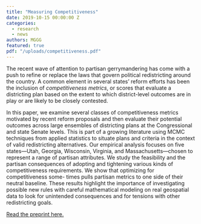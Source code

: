 ```yaml
---
title: "Measuring Competitiveness"
date: 2019-10-15 00:00:00 Z
categories:
  - research
  - news
authors: MGGG
featured: true
pdf: "/uploads/competitiveness.pdf"
---
```


The recent wave of attention to partisan gerrymandering has come with a push to
refine or replace the laws that govern political redistricting around the
country. A common element in several states’ reform efforts has been the
inclusion of *competitiveness metrics*, or scores that evaluate a districting
plan based on the extent to which district-level outcomes are in play or are
likely to be closely contested.

In this paper, we examine several classes of competitiveness metrics motivated
by recent reform proposals and then evaluate their potential outcomes across
large ensembles of districting plans at the Congressional and state Senate
levels. This is part of a growing literature using MCMC techniques from applied
statistics to situate plans and criteria in the context of valid redistricting
alternatives. Our empirical analysis focuses on five states—Utah, Georgia,
Wisconsin, Virginia, and Massachusetts—chosen to represent a range of partisan
attributes. We study the feasibility and the partisan consequences of adopting
and tightening various kinds of competitiveness requirements. We show that
optimizing for competitiveness some- times pulls partisan metrics to one side of
their neutral baseline. These results highlight the importance of investigating
possible new rules with careful mathematical modeling on real geospatial data
to look for unintended consequences and for tensions with other redistricting
goals.


[Read the preprint here.](/uploads/competitiveness.pdf)
